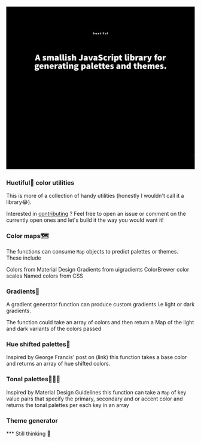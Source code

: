 ![Huetiful](./Adobe_Express_20230222_0751050_1-01.jpeg)



### Huetiful🎨 color utilities

This is more of a collection of handy utilities (honestly I wouldn't call it a library😂). 

Interested in [contributing](https://github.com/prjctimg/huetiful/issues/new/choose) ? Feel free to open an issue or comment on the currently open ones and let's build it the way you would want it!



 ### Color maps🗺️

The functions can consume `Map` objects to predict palettes or themes. These include

Colors from Material Design
Gradients from uigradients
ColorBrewer color scales
Named colors from CSS


### Gradients🌌

A gradient generator function can produce custom gradients i.e light or dark gradients. 

The function could take an array of colors and then return a Map of the light and dark variants of the colors passed


### Hue shifted palettes🌅

Inspired by George Francis' post on (link) this function takes a base color and returns an array of hue shifted colors.


### Tonal palettes👨🏾‍🎨

Inspired by Material Design Guidelines this function can take a `Map` of key value pairs that specify the primary, secondary and or accent color and returns the tonal palettes per each key in an array

### Theme generator


*** Still thinking 🤔

